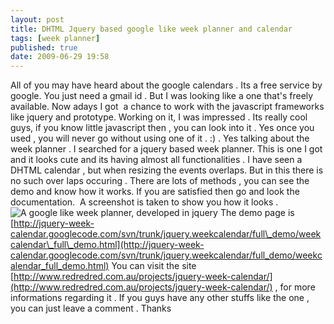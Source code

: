 ```yaml
---
layout: post
title: DHTML Jquery based google like week planner and calendar
tags: [week planner]
published: true
date: 2009-06-29 19:58
---
```

All of you may have heard about the google calendars . Its a free service by google. You just need a gmail id .  But I was looking like a one that's freely available. Now adays I got  a chance to work with the javascript frameworks like jquery and prototype. Working on it, I was impressed . Its really cool guys, if you know little javascript then , you can look into it . Yes once you used , you will never go without using one of it . :) .  Yes talking about the week planner . I searched for a jquery based week planner. This is one I got and it looks cute and its having almost all functionalities . I have seen a DHTML calendar , but when resizing the events overlaps. But in this there is no such over laps occuring . There are lots of methods , you can see the demo and know how it works. If you are satisfied then go and look the documentation.  A screenshot is taken to show you how it looks .  ![A google like week planner, developed in jquery](http://farm3.static.flickr.com/2554/3671667577_b703d612e6.jpg?v=0)  The demo page is [http://jquery-week-calendar.googlecode.com/svn/trunk/jquery.weekcalendar/full\_demo/weekcalendar\_full\_demo.html](http://jquery-week-calendar.googlecode.com/svn/trunk/jquery.weekcalendar/full_demo/weekcalendar_full_demo.html)  You can visit the site [http://www.redredred.com.au/projects/jquery-week-calendar/](http://www.redredred.com.au/projects/jquery-week-calendar/) , for more informations regarding it .  If you guys have any other stuffs like the one , you can just leave a comment .  Thanks   
